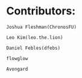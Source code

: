 # Contributors:
```Joshua Fleshman(ChronosFU)```

```Leo Kim(leo.the.lion)```

```Daniel Febles(dfebs)```

```flowglow```

```Avongard```
